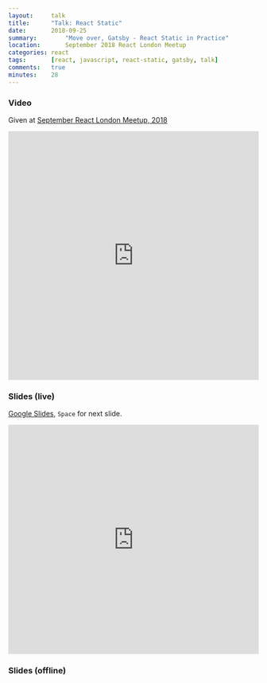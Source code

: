 ```yaml
---
layout:     talk
title:      "Talk: React Static"
date:       2018-09-25
summary:		"Move over, Gatsby - React Static in Practice"
location:		September 2018 React London Meetup
categories: react
tags:       [react, javascript, react-static, gatsby, talk]
comments:   true
minutes:    28
---
```

### Video

Given at [September React London Meetup, 2018](https://meetup.react.london/)

<iframe width="100%" height="500" src="https://www.youtube.com/embed/vYTwLOaBZ1c?ecver=2" frameborder="0" allowfullscreen></iframe>

### Slides (live)

[Google Slides](https://docs.google.com/presentation/d/e/2PACX-1vR75P7iNfGFil4CjnPo0D6niulqmxzAwjEqIC-ZofP83YYjDdu5LRErK1WjSLZE4bkekjBPpoGNnU2m/pub?start=false&loop=false&delayms=3000), `Space` for next slide.

<iframe src="https://docs.google.com/presentation/d/e/2PACX-1vR75P7iNfGFil4CjnPo0D6niulqmxzAwjEqIC-ZofP83YYjDdu5LRErK1WjSLZE4bkekjBPpoGNnU2m/embed?start=false&loop=false&delayms=3000" frameborder="0" width="100%" height="461px" allowfullscreen="true" mozallowfullscreen="true" webkitallowfullscreen="true"></iframe>

### Slides (offline)

<script async class="speakerdeck-embed" data-id="848ff9b7dd5542ec96513cf45f27af7e" data-ratio="1.77777777777778" src="//speakerdeck.com/assets/embed.js"></script>
